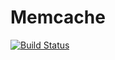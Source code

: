 # Memcache

[![Build Status](https://travis-ci.org/tanmaykm/Memcache.jl.png)](https://travis-ci.org/tanmaykm/Memcache.jl)
